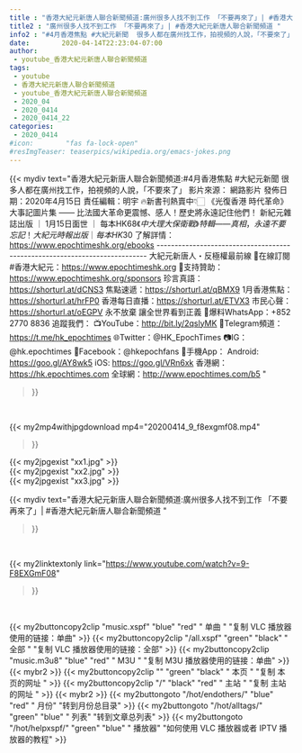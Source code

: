 ```yaml
---
title : "香港大紀元新唐人聯合新聞頻道:廣州很多人找不到工作 「不要再來了」| #香港大紀元新唐人聯合新聞頻道 "
title2 : "廣州很多人找不到工作 「不要再來了」| #香港大紀元新唐人聯合新聞頻道 "
info2 : "#4月香港焦點 #大紀元新聞  很多人都在廣州找工作，拍視頻的人說，「不要來了」  影片來源： 網路影片  發佈日期：2020年4月15日 責任編輯：明宇  🔥新書刊熱賣中👇🏻 《光復香港 時代革命》大事記圖片集 —— 比法國大革命更震憾、感人！歷史將永遠記住他們！ 新紀元雜誌出版 ｜ 1月15日面世 ｜ 每本HK$68  《中大理大保衛戰》特輯 —— 真相，永遠不要忘記！ 大紀元時報出版 ｜ 每本HK$30  了解詳情：https://www.epochtimeshk.org/ebooks --------------------------------------------------------------------------- 大紀元新唐人・反極權最前線 📰在線訂閱 #香港大紀元：https://www.epochtimeshk.org 💎支持贊助：https://www.epochtimeshk.org/sponsors  珍言真語：https://shorturl.at/dCNS3 焦點速遞：https://shorturl.at/qBMX9 1月香港焦點：https://shorturl.at/hrFP0 香港每日直播：https://shorturl.at/ETVX3 市民心聲：https://shorturl.at/oEGPV  永不放棄 讓全世界看到正義 📩爆料WhatsApp：+852 2770 8836  追蹤我們： 📺YouTube：http://bit.ly/2qslyMK 📣Telegram頻道：https://t.me/hk_epochtimes 🌐Twitter：@HK_EpochTimes 📷IG：@hk.epochtimes 👥Facebook：@hkepochfans  📲手機App： Android: https://goo.gl/AY8wk5 iOS: https://goo.gl/VRn6xk  香港網：https://hk.epochtimes.com 全球網：http://www.epochtimes.com/b5 "
date:        2020-04-14T22:23:04-07:00
author:
 - youtube_香港大紀元新唐人聯合新聞頻道
tags:
 - youtube
 - 香港大紀元新唐人聯合新聞頻道
 - youtube_香港大紀元新唐人聯合新聞頻道
 - 2020_04
 - 2020_0414
 - 2020_0414_22
categories:
 - 2020_0414
#icon:        "fas fa-lock-open"
#resImgTeaser: teaserpics/wikipedia.org/emacs-jokes.png
---
```


{{< mydiv text="香港大紀元新唐人聯合新聞頻道:#4月香港焦點 #大紀元新聞  很多人都在廣州找工作，拍視頻的人說，「不要來了」  影片來源： 網路影片  發佈日期：2020年4月15日 責任編輯：明宇  🔥新書刊熱賣中👇🏻 《光復香港 時代革命》大事記圖片集 —— 比法國大革命更震憾、感人！歷史將永遠記住他們！ 新紀元雜誌出版 ｜ 1月15日面世 ｜ 每本HK$68  《中大理大保衛戰》特輯 —— 真相，永遠不要忘記！ 大紀元時報出版 ｜ 每本HK$30  了解詳情：https://www.epochtimeshk.org/ebooks --------------------------------------------------------------------------- 大紀元新唐人・反極權最前線 📰在線訂閱 #香港大紀元：https://www.epochtimeshk.org 💎支持贊助：https://www.epochtimeshk.org/sponsors  珍言真語：https://shorturl.at/dCNS3 焦點速遞：https://shorturl.at/qBMX9 1月香港焦點：https://shorturl.at/hrFP0 香港每日直播：https://shorturl.at/ETVX3 市民心聲：https://shorturl.at/oEGPV  永不放棄 讓全世界看到正義 📩爆料WhatsApp：+852 2770 8836  追蹤我們： 📺YouTube：http://bit.ly/2qslyMK 📣Telegram頻道：https://t.me/hk_epochtimes 🌐Twitter：@HK_EpochTimes 📷IG：@hk.epochtimes 👥Facebook：@hkepochfans  📲手機App： Android: https://goo.gl/AY8wk5 iOS: https://goo.gl/VRn6xk  香港網：https://hk.epochtimes.com 全球網：http://www.epochtimes.com/b5 "
>}}
<br>


{{< my2mp4withjpgdownload mp4="20200414_9_f8exgmf08.mp4"
>}}

{{< my2jpgexist "xx1.jpg" >}}<br>
{{< my2jpgexist "xx2.jpg" >}}<br>
{{< my2jpgexist "xx3.jpg" >}}<br>



{{< mydiv text="香港大紀元新唐人聯合新聞頻道:廣州很多人找不到工作 「不要再來了」| #香港大紀元新唐人聯合新聞頻道 "
>}}
<br>

{{< my2linktextonly link="https://www.youtube.com/watch?v=9-F8EXGmF08"
>}}


<br>

{{< my2buttoncopy2clip "music.xspf"        "blue"   "red"    " 单曲 "  "复制 VLC 播放器使用的链接：单曲" >}} {{< my2buttoncopy2clip "/all.xspf"         "green"  "black"  " 全部 "  "复制 VLC 播放器使用的链接：全部" >}} {{< my2buttoncopy2clip "music.m3u8"        "blue"   "red"    " M3U  "    "复制 M3U 播放器使用的链接：单曲" >}} {{< mybr2 >}} {{< my2buttoncopy2clip ""                  "green"  "black"  " 本页 "    "复制 本页的网址 " >}} {{< my2buttoncopy2clip "/"                 "black"  "red"    " 主站 "    "复制 主站的网址 " >}} {{< mybr2 >}} {{< my2buttongoto      "/hot/endothers/"   "blue"   "red"    " 月份"   "转到月份总目录" >}} {{< my2buttongoto      "/hot/alltags/"     "green"  "blue"   " 列表"   "转到文章总列表" >}} {{< my2buttongoto      "/hot/helpxspf/"    "green"  "blue"   " 播放器" "如何使用 VLC 播放器或者 IPTV 播放器的教程" >}} 

